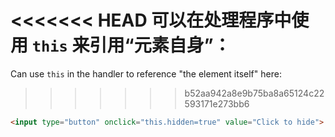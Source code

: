 <<<<<<< HEAD
可以在处理程序中使用 `this` 来引用“元素自身”：
=======
Can use `this` in the handler to reference "the element itself" here:
>>>>>>> b52aa942a8e9b75ba8a65124c22593171e273bb6

```html run height=50
<input type="button" onclick="this.hidden=true" value="Click to hide">
```
